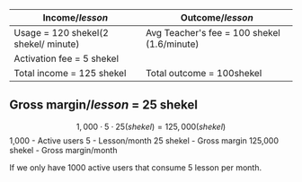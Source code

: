 | Income/*lesson* | Outcome/*lesson* |
| ---- | ---- |
| Usage = 120 shekel(2 shekel/ minute) | Avg Teacher's fee = 100 shekel (1.6/minute) |
| Activation fee = 5 shekel |  |
| Total income = 125 shekel | Total outcome = 100shekel |

## Gross margin/*lesson* = 25 shekel

$$1,000 \cdot 5 \cdot 25(shekel) = 125,000 (shekel) $$
1,000 - Active users 
5 - Lesson/month 
25 shekel - Gross margin 
125,000 shekel  - Gross margin/month

If we only have 1000 active users that consume  5 lesson per month.